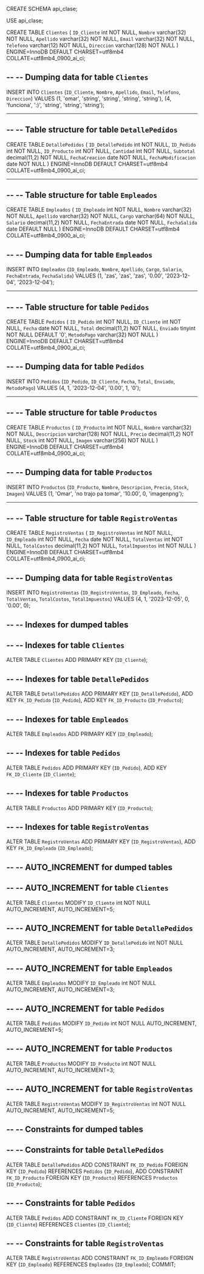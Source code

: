 CREATE SCHEMA api_clase;

USE api_clase;

CREATE TABLE `Clientes` (
  `ID_Cliente` int NOT NULL,
  `Nombre` varchar(32) NOT NULL,
  `Apellido` varchar(32) NOT NULL,
  `Email` varchar(32) NOT NULL,
  `Telefono` varchar(12) NOT NULL,
  `Direccion` varchar(128) NOT NULL
) ENGINE=InnoDB DEFAULT CHARSET=utf8mb4 COLLATE=utf8mb4_0900_ai_ci;

--
-- Dumping data for table `Clientes`
--

INSERT INTO `Clientes` (`ID_Cliente`, `Nombre`, `Apellido`, `Email`, `Telefono`, `Direccion`) VALUES
(1, 'omar', 'string', 'string', 'string', 'string'),
(4, 'funciona', ':)', 'string', 'string', 'string');

-- --------------------------------------------------------

--
-- Table structure for table `DetallePedidos`
--

CREATE TABLE `DetallePedidos` (
  `ID_DetallePedido` int NOT NULL,
  `ID_Pedido` int NOT NULL,
  `ID_Producto` int NOT NULL,
  `Cantidad` int NOT NULL,
  `Subtotal` decimal(11,2) NOT NULL,
  `FechaCreacion` date NOT NULL,
  `FechaModificacion` date NOT NULL
) ENGINE=InnoDB DEFAULT CHARSET=utf8mb4 COLLATE=utf8mb4_0900_ai_ci;

-- --------------------------------------------------------

--
-- Table structure for table `Empleados`
--

CREATE TABLE `Empleados` (
  `ID_Empleado` int NOT NULL,
  `Nombre` varchar(32) NOT NULL,
  `Apellido` varchar(32) NOT NULL,
  `Cargo` varchar(64) NOT NULL,
  `Salario` decimal(11,2) NOT NULL,
  `FechaEntrada` date NOT NULL,
  `FechaSalida` date DEFAULT NULL
) ENGINE=InnoDB DEFAULT CHARSET=utf8mb4 COLLATE=utf8mb4_0900_ai_ci;

--
-- Dumping data for table `Empleados`
--

INSERT INTO `Empleados` (`ID_Empleado`, `Nombre`, `Apellido`, `Cargo`, `Salario`, `FechaEntrada`, `FechaSalida`) VALUES
(1, 'zas', 'zas', 'zas', '0.00', '2023-12-04', '2023-12-04');

-- --------------------------------------------------------

--
-- Table structure for table `Pedidos`
--

CREATE TABLE `Pedidos` (
  `ID_Pedido` int NOT NULL,
  `ID_Cliente` int NOT NULL,
  `Fecha` date NOT NULL,
  `Total` decimal(11,2) NOT NULL,
  `Enviado` tinyint NOT NULL DEFAULT '0',
  `MetodoPago` varchar(32) NOT NULL
) ENGINE=InnoDB DEFAULT CHARSET=utf8mb4 COLLATE=utf8mb4_0900_ai_ci;

--
-- Dumping data for table `Pedidos`
--

INSERT INTO `Pedidos` (`ID_Pedido`, `ID_Cliente`, `Fecha`, `Total`, `Enviado`, `MetodoPago`) VALUES
(4, 1, '2023-12-04', '0.00', 1, '0');

-- --------------------------------------------------------

--
-- Table structure for table `Productos`
--

CREATE TABLE `Productos` (
  `ID_Producto` int NOT NULL,
  `Nombre` varchar(32) NOT NULL,
  `Descripcion` varchar(128) NOT NULL,
  `Precio` decimal(11,2) NOT NULL,
  `Stock` int NOT NULL,
  `Imagen` varchar(256) NOT NULL
) ENGINE=InnoDB DEFAULT CHARSET=utf8mb4 COLLATE=utf8mb4_0900_ai_ci;

--
-- Dumping data for table `Productos`
--

INSERT INTO `Productos` (`ID_Producto`, `Nombre`, `Descripcion`, `Precio`, `Stock`, `Imagen`) VALUES
(1, 'Omar', 'no trajo pa tomar', '10.00', 0, 'imagenpng');

-- --------------------------------------------------------

--
-- Table structure for table `RegistroVentas`
--

CREATE TABLE `RegistroVentas` (
  `ID_RegistroVentas` int NOT NULL,
  `ID_Empleado` int NOT NULL,
  `Fecha` date NOT NULL,
  `TotalVentas` int NOT NULL,
  `TotalCostos` decimal(11,2) NOT NULL,
  `TotalImpuestos` int NOT NULL
) ENGINE=InnoDB DEFAULT CHARSET=utf8mb4 COLLATE=utf8mb4_0900_ai_ci;

--
-- Dumping data for table `RegistroVentas`
--

INSERT INTO `RegistroVentas` (`ID_RegistroVentas`, `ID_Empleado`, `Fecha`, `TotalVentas`, `TotalCostos`, `TotalImpuestos`) VALUES
(4, 1, '2023-12-05', 0, '0.00', 0);

--
-- Indexes for dumped tables
--

--
-- Indexes for table `Clientes`
--
ALTER TABLE `Clientes`
  ADD PRIMARY KEY (`ID_Cliente`);

--
-- Indexes for table `DetallePedidos`
--
ALTER TABLE `DetallePedidos`
  ADD PRIMARY KEY (`ID_DetallePedido`),
  ADD KEY `FK_ID_Pedido` (`ID_Pedido`),
  ADD KEY `FK_ID_Producto` (`ID_Producto`);

--
-- Indexes for table `Empleados`
--
ALTER TABLE `Empleados`
  ADD PRIMARY KEY (`ID_Empleado`);

--
-- Indexes for table `Pedidos`
--
ALTER TABLE `Pedidos`
  ADD PRIMARY KEY (`ID_Pedido`),
  ADD KEY `FK_ID_Cliente` (`ID_Cliente`);

--
-- Indexes for table `Productos`
--
ALTER TABLE `Productos`
  ADD PRIMARY KEY (`ID_Producto`);

--
-- Indexes for table `RegistroVentas`
--
ALTER TABLE `RegistroVentas`
  ADD PRIMARY KEY (`ID_RegistroVentas`),
  ADD KEY `FK_ID_Empleado` (`ID_Empleado`);

--
-- AUTO_INCREMENT for dumped tables
--

--
-- AUTO_INCREMENT for table `Clientes`
--
ALTER TABLE `Clientes`
  MODIFY `ID_Cliente` int NOT NULL AUTO_INCREMENT, AUTO_INCREMENT=5;

--
-- AUTO_INCREMENT for table `DetallePedidos`
--
ALTER TABLE `DetallePedidos`
  MODIFY `ID_DetallePedido` int NOT NULL AUTO_INCREMENT, AUTO_INCREMENT=3;

--
-- AUTO_INCREMENT for table `Empleados`
--
ALTER TABLE `Empleados`
  MODIFY `ID_Empleado` int NOT NULL AUTO_INCREMENT, AUTO_INCREMENT=3;

--
-- AUTO_INCREMENT for table `Pedidos`
--
ALTER TABLE `Pedidos`
  MODIFY `ID_Pedido` int NOT NULL AUTO_INCREMENT, AUTO_INCREMENT=5;

--
-- AUTO_INCREMENT for table `Productos`
--
ALTER TABLE `Productos`
  MODIFY `ID_Producto` int NOT NULL AUTO_INCREMENT, AUTO_INCREMENT=3;

--
-- AUTO_INCREMENT for table `RegistroVentas`
--
ALTER TABLE `RegistroVentas`
  MODIFY `ID_RegistroVentas` int NOT NULL AUTO_INCREMENT, AUTO_INCREMENT=5;

--
-- Constraints for dumped tables
--

--
-- Constraints for table `DetallePedidos`
--
ALTER TABLE `DetallePedidos`
  ADD CONSTRAINT `FK_ID_Pedido` FOREIGN KEY (`ID_Pedido`) REFERENCES `Pedidos` (`ID_Pedido`),
  ADD CONSTRAINT `FK_ID_Producto` FOREIGN KEY (`ID_Producto`) REFERENCES `Productos` (`ID_Producto`);

--
-- Constraints for table `Pedidos`
--
ALTER TABLE `Pedidos`
  ADD CONSTRAINT `FK_ID_Cliente` FOREIGN KEY (`ID_Cliente`) REFERENCES `Clientes` (`ID_Cliente`);

--
-- Constraints for table `RegistroVentas`
--
ALTER TABLE `RegistroVentas`
  ADD CONSTRAINT `FK_ID_Empleado` FOREIGN KEY (`ID_Empleado`) REFERENCES `Empleados` (`ID_Empleado`);
COMMIT;
